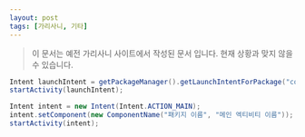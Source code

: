 ```yaml
---
layout: post
tags: [가리사니, 기타]
---
```


> 이 문서는 예전 가리사니 사이트에서 작성된 문서 입니다.
현재 상황과 맞지 않을 수 있습니다.


``` java
Intent launchIntent = getPackageManager().getLaunchIntentForPackage("com.package.address");
startActivity(launchIntent);

Intent intent = new Intent(Intent.ACTION_MAIN);
intent.setComponent(new ComponentName("패키지 이름", "메인 엑티비티 이름"));
startActivity(intent);
```